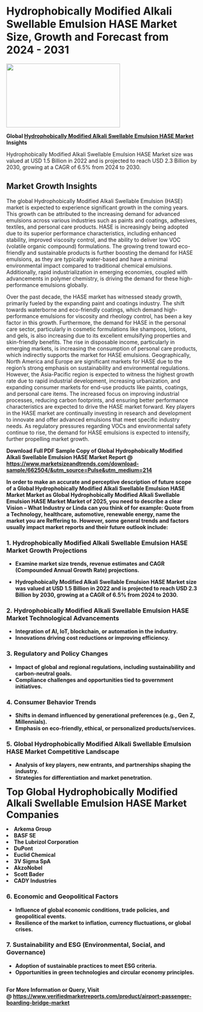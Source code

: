 <H1>Hydrophobically Modified Alkali Swellable Emulsion HASE Market Size, Growth and Forecast from 2024 - 2031</H1><img class="aligncenter size-medium wp-image-584254" src="https://thirdeyenews.in/wp-content/uploads/2024/09/Global-Market-Research-300x168.jpeg" alt="" width="300" height="168" /><p><strong>Global&nbsp;<a href="https://www.marketsizeandtrends.com/download-sample/662504/&amp;utm_source=Pulse&amp;utm_medium=214">Hydrophobically Modified Alkali Swellable Emulsion HASE Market</a> Insights</strong></p><p>Hydrophobically Modified Alkali Swellable Emulsion HASE Market size was valued at USD 1.5 Billion in 2022 and is projected to reach USD 2.3 Billion by 2030, growing at a CAGR of 6.5% from 2024 to 2030.</p><p><h2>Market Growth Insights</h2> <p>The global Hydrophobically Modified Alkali Swellable Emulsion (HASE) market is expected to experience significant growth in the coming years. This growth can be attributed to the increasing demand for advanced emulsions across various industries such as paints and coatings, adhesives, textiles, and personal care products. HASE is increasingly being adopted due to its superior performance characteristics, including enhanced stability, improved viscosity control, and the ability to deliver low VOC (volatile organic compound) formulations. The growing trend toward eco-friendly and sustainable products is further boosting the demand for HASE emulsions, as they are typically water-based and have a minimal environmental impact compared to traditional chemical emulsions. Additionally, rapid industrialization in emerging economies, coupled with advancements in polymer chemistry, is driving the demand for these high-performance emulsions globally.</p> <p><strong></strong></p> <p>Over the past decade, the HASE market has witnessed steady growth, primarily fueled by the expanding paint and coatings industry. The shift towards waterborne and eco-friendly coatings, which demand high-performance emulsions for viscosity and rheology control, has been a key factor in this growth. Furthermore, the demand for HASE in the personal care sector, particularly in cosmetic formulations like shampoos, lotions, and gels, is also increasing due to its excellent emulsifying properties and skin-friendly benefits. The rise in disposable income, particularly in emerging markets, is increasing the consumption of personal care products, which indirectly supports the market for HASE emulsions. Geographically, North America and Europe are significant markets for HASE due to the region’s strong emphasis on sustainability and environmental regulations. However, the Asia-Pacific region is expected to witness the highest growth rate due to rapid industrial development, increasing urbanization, and expanding consumer markets for end-use products like paints, coatings, and personal care items. The increased focus on improving industrial processes, reducing carbon footprints, and ensuring better performance characteristics are expected to drive the HASE market forward. Key players in the HASE market are continually investing in research and development to innovate and offer advanced emulsions that meet specific industry needs. As regulatory pressures regarding VOCs and environmental safety continue to rise, the demand for HASE emulsions is expected to intensify, further propelling market growth.</p> <p><strong></p><p><span class=""><strong>Download Full PDF Sample Copy of Global Hydrophobically Modified Alkali Swellable Emulsion HASE Market Report</strong> @ <a href="https://www.marketsizeandtrends.com/download-sample/662504/&amp;utm_source=Pulse&amp;utm_medium=214" target="_blank">https://www.marketsizeandtrends.com/download-sample/662504/&amp;utm_source=Pulse&amp;utm_medium=214</a></span></p><p>In order to make an accurate and perceptive description of future scope of a Global&nbsp;Hydrophobically Modified Alkali Swellable Emulsion HASE Market Market as Global&nbsp;Hydrophobically Modified Alkali Swellable Emulsion HASE Market Market of 2025, you need to describe a clear Vision &ndash; What Industry or Linda can you think of for example: Quote from a Technology, healthcare, automotive, renewable energy, name the market you are Reffering to. However, some general trends and factors usually impact market reports and their future outlook include:</p><h3>1.&nbsp;<strong>Hydrophobically Modified Alkali Swellable Emulsion HASE Market Growth Projections</strong></h3><ul><li>Examine market size trends, revenue estimates and CAGR (Compounded Annual Growth Rate) projections.</li><li><p>Hydrophobically Modified Alkali Swellable Emulsion HASE Market size was valued at USD 1.5 Billion in 2022 and is projected to reach USD 2.3 Billion by 2030, growing at a CAGR of 6.5% from 2024 to 2030.</p></li></ul><h3>2.&nbsp;<strong>Hydrophobically Modified Alkali Swellable Emulsion HASE Market Technological Advancements</strong></h3><ul><li>Integration of AI, IoT, blockchain, or automation in the industry.</li><li>Innovations driving cost reductions or improving efficiency.</li></ul><h3>3.&nbsp;<strong>Regulatory and Policy Changes</strong></h3><ul><li>Impact of global and regional regulations, including sustainability and carbon-neutral goals.</li><li>Compliance challenges and opportunities tied to government initiatives.</li></ul><h3>4.&nbsp;<strong>Consumer Behavior Trends</strong></h3><ul><li>Shifts in demand influenced by generational preferences (e.g., Gen Z, Millennials).</li><li>Emphasis on eco-friendly, ethical, or personalized products/services.</li></ul><h3>5.&nbsp;<strong>Global Hydrophobically Modified Alkali Swellable Emulsion HASE Market Competitive Landscape</strong></h3><ul><li>Analysis of key players, new entrants, and partnerships shaping the industry.</li><li>Strategies for differentiation and market penetration.</li></ul><p data-pm-slice="1 1 []"><span style="color: inherit; font-family: inherit; font-size: 25px;">Top Global Hydrophobically Modified Alkali Swellable Emulsion HASE Market Companies</span></p><div class="" data-test-id=""><p><li>Arkema Group</li><li> BASF SE</li><li> The Lubrizol Corporation</li><li> DuPont</li><li> Euclid Chemical</li><li> 3V Sigma SpA</li><li> AkzoNobel</li><li> Scott Bader</li><li> CADY Industries</li></p></div><h3>6.&nbsp;<strong>Economic and Geopolitical Factors</strong></h3><ul><li>Influence of global economic conditions, trade policies, and geopolitical events.</li><li>Resilience of the market to inflation, currency fluctuations, or global crises.</li></ul><h3>7.&nbsp;<strong>Sustainability and ESG (Environmental, Social, and Governance)</strong></h3><ul><li>Adoption of sustainable practices to meet ESG criteria.</li><li>Opportunities in green technologies and circular economy principles.</li></ul><h2><strong style="font-size: 14px;">For More Information or Query, Visit @&nbsp;</strong><a style="background-color: #ffffff; font-size: 14px;" href="https://www.marketsizeandtrends.com/report/hydrophobically-modified-alkali-swellable-emulsion-hase-market/" target="_blank">https://www.verifiedmarketreports.com/product/airport-passenger-boarding-bridge-market</a></h2>
